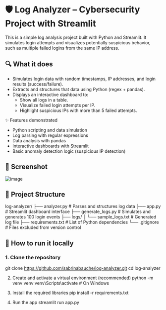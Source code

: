 # 🛡️ Log Analyzer – Cybersecurity Project with Streamlit

This is a simple log analysis project built with Python and Streamlit. It simulates login attempts and visualizes potentially suspicious behavior, such as multiple failed logins from the same IP address.

## 🔍 What it does

- Simulates login data with random timestamps, IP addresses, and login results (success/failure).
- Extracts and structures that data using Python (regex + pandas).
- Displays an interactive dashboard to:
  - Show all logs in a table.
  - Visualize failed login attempts per IP.
  - Highlight suspicious IPs with more than 5 failed attempts.
 
✨ Features demonstrated
- Python scripting and data simulation
- Log parsing with regular expressions
- Data analysis with pandas
- Interactive dashboards with Streamlit
- Basic anomaly detection logic (suspicious IP detection)

## 📸 Screenshot

![image](https://github.com/user-attachments/assets/8c098971-93c9-4e58-b609-83dc75200453)

## 🧱 Project Structure
log-analyzer/
├── analyzer.py # Parses and structures log data
├── app.py # Streamlit dashboard interface
├── generate_logs.py # Simulates and generates 100 login events
├── logs/
│ └── sample_logs.txt # Generated log file
├── requirements.txt # List of Python dependencies
└── .gitignore # Files excluded from version control


## 🚀 How to run it locally

### 1. Clone the repository
git clone https://github.com/sabrinabauche/log-analyzer.git
cd log-analyzer

2. Create and activate a virtual environment (recommended)
python -m venv venv
venv\Scripts\activate    # On Windows

3. Install the required libraries
pip install -r requirements.txt

4. Run the app
streamlit run app.py
